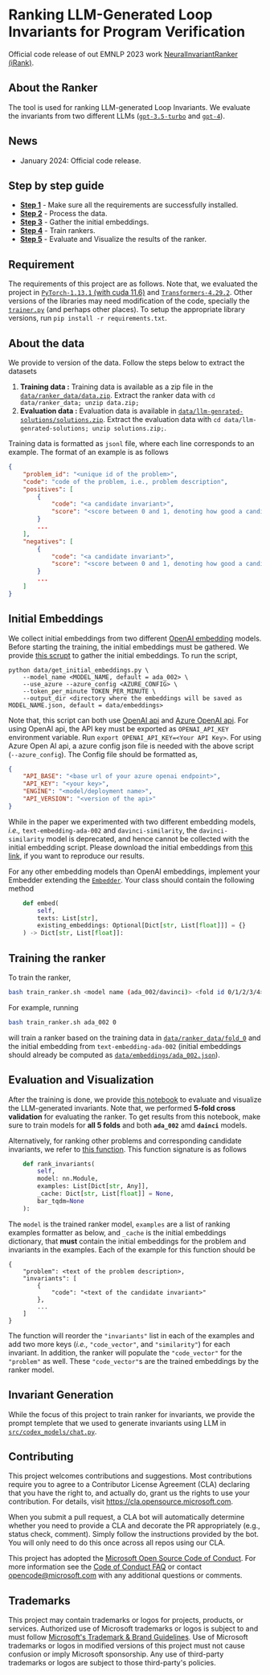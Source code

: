 # Ranking LLM-Generated Loop Invariants for Program Verification

Official code release of out EMNLP 2023 work [NeuralInvariantRanker (iRank)](https://aclanthology.org/2023.findings-emnlp.614.pdf).


## About the Ranker
The tool is used for ranking LLM-generated Loop Invariants. We evaluate the invariants from two different LLMs ([`gpt-3.5-turbo`](data/llm-genrated-solutions/gpt-3.5/) and [`gpt-4`](data/llm-genrated-solutions/gpt-4/)). 




## News
- January 2024: Official code release. 

## Step by step guide
- [**Step 1**](#requirement) - Make sure all the requirements are successfully installed.  
- [**Step 2**](#about-the-data) - Process the data. 
- [**Step 3**](#initial-embeddings) - Gather the initial embeddings.
- [**Step 4**](#training-the-ranker) - Train rankers. 
- [**Step 5**](#evaluation-and-visualization) - Evaluate and Visualize the results of the ranker.


## Requirement
The requirements of this project are as follows. Note that, we evaluated the project in [`PyTorch-1.13.1` (with cuda 11.6)](https://pytorch.org/get-started/previous-versions/#v1131) and [`Transformers-4.29.2`](https://github.com/huggingface/transformers/releases/tag/v4.29.2). Other versions of the libraries may need modification of the code, specially the [`trainer.py`](src/ranker/trainer.py) (and perhaps other places). To setup the appropriate library versions, run `pip install -r requirements.txt`. 

## About the data
We provide to version of the data. Follow the steps below to extract the datasets

1. **Training data :** Training data is available as a zip file in the [`data/ranker_data/data.zip`](data/ranker_data/data.zip). Extract the ranker data with `cd data/ranker_data; unzip data.zip;`
2. **Evaluation data :** Evaluation data is available in [`data/llm-genrated-solutions/solutions.zip`](data/llm-genrated-solutions/solutions.zip). Extract the evaluation data with `cd data/llm-genrated-solutions; unzip solutions.zip;`. 

Training data is formatted as `jsonl` file, where each line corresponds to an example. The format of an example is as follows
```json
{
    "problem_id": "<unique id of the problem>",
    "code": "code of the problem, i.e., problem description",
    "positives": [
        {
            "code": "<a candidate invariant>",
            "score": "<score between 0 and 1, denoting how good a candidate invariant is, higher is better.>"
        }
        ...
    ],
    "negatives": [
        {
            "code": "<a candidate invariant>",
            "score": "<score between 0 and 1, denoting how good a candidate invariant is, higher is better.>"
        }
        ...
    ]
}
```
<!-- For example
```json
{
    "problem_id": "ALIA-others__inc-array", 
    "code": "(set-logic ALIA)\n\n(synth-inv inv_fun ((x (Array Int Int))))\n\n(define-fun pre_fun ((x (Array Int Int))) Bool\n    (= 1 (select x 0)))\n(define-fun trans_fun ((x (Array Int Int)) (x! (Array Int Int))) Bool\n    (and (< (select x 0) 100) (= x! (store x 0 (+ (select x 0) 2)))))\n(define-fun post_fun ((x (Array Int Int))) Bool\n    (or (not (>= (select x 0) 100)) (= (select x 0) 101)))\n\n(inv-constraint inv_fun pre_fun trans_fun post_fun)\n\n(check-synth)\n\n",
    "positives": [
        {
            "code": "(define-fun inv_fun ((x (Array Int Int))) Bool (and (>= (select x 0) 1) (<= (select x 0) 101) (= (mod (select x 0) 2) 1)))", 
            "score": 1.0
        }
        ...
    ],
    "negatives": [
        {
            "code": "(define-fun inv_fun ((x (Array Int Int))) Bool (and (<= 1 (select x 0)) (<= (+ (select x 0) 2) 100) (= (mod (select x 0) 2) 1)))", 
            "score": 0.75
        }
        ...
    ]
}
```
Note that, for all positives examples in our training data, score is 1.00, and for the negatives the score denotes how many  -->

## Initial Embeddings
We collect initial embeddings from two different [OpenAI embedding](https://platform.openai.com/docs/guides/embeddings) models. Before starting the training, the initial embeddings must be gathered. We provide [this scrupt](data/get_initial_embeddings.py) to gather the initial embeddings. To run the script, 
```
python data/get_initial_embeddings.py \
    --model_name <MODEL_NAME, default = ada_002> \
    --use_azure --azure_config <AZURE_CONFIG> \ 
    --token_per_minute TOKEN_PER_MINUTE \
    --output_dir <directory where the embeddings will be saved as MODEL_NAME.json, default = data/embeddings>
```
Note that, this script can both use [OpenAI api](https://github.com/openai/openai-python/releases/tag/v1.4.0) and [Azure OpenAI api](https://learn.microsoft.com/en-us/azure/ai-services/openai/overview). For using OpenAI api, the API key must be exported as `OPENAI_API_KEY` environment variable. Run `export OPENAI_API_KEY=<Your API Key>`. For using Azure Open AI api, a azure config json file is needed with the above script (`--azure_config`). The Config file should be formatted as, 
```json
{
    "API_BASE": "<base url of your azure openai endpoint>",
    "API_KEY": "<your key>",
    "ENGINE": "<model/deployment name>",
    "API_VERSION": "<version of the api>"
}
```
While in the paper we experimented with two different embedding models, _i.e.,_ `text-embedding-ada-002` and `davinci-similarity`, the `davinci-similarity` model is deprecated, and hence cannot be collected with the initial embedding script. Please download the initial embeddings from [this link](), if you want to reproduce our results. 

For any other embedding models than OpenAI embeddings, implement your Embedder extending the [`Embedder`](data/get_initial_embeddings.py#L30). Your class should contain the following method 
```py
    def embed(
        self, 
        texts: List[str], 
        existing_embeddings: Optional[Dict[str, List[float]]] = {}
    ) -> Dict[str, List[float]]:
```

## Training the ranker
To train the ranker, 
```sh
bash train_ranker.sh <model name (ada_002/davinci)> <fold id 0/1/2/3/4>
```
For example, running
```sh
bash train_ranker.sh ada_002 0
```
will train a ranker based on the training data in [`data/ranker_data/fold_0`](data/ranker_data/fold_0) and the initial embedding from `text-embedding-ada-002` (initial embeddings should already be computed as [`data/embeddings/ada_002.json`](data/embeddings/ada_002.json)).

## Evaluation and Visualization
After the training is done, we provide [this notebook](data/gather_metrics.ipynb) to evaluate and visualize the LLM-generated invariants. Note that, we performed **5-fold cross validation** for evaluating the ranker. To get results from this notebook, make sure to train models for **all 5 folds** and both **`ada_002`** amd **`dainci`** models. 

Alternatively, for ranking other problems and corresponding candidate invariants, we refer to [this function](src/ranker/ranker.py#L76). This function signature is as follows
```py
    def rank_invariants(
        self, 
        model: nn.Module,
        examples: List[Dict[str, Any]],
        _cache: Dict[str, List[float]] = None,
        bar_tqdm=None
    ):
```
The `model` is the trained ranker model, `examples` are a list of ranking examples formatter as below, and `_cache` is the initial embeddings dictionary, that **must** contain the initial embeddings for the problem and invariants in the examples. Each of the example for this function should be
```
{
    "problem": <text of the problem description>,
    "invariants": [
        {
            "code": "<text of the candidate invariant>"
        },
        ...
    ]
}
```
The function will reorder the `"invariants"` list in each of the examples and add two more keys (_i.e.,_ `"code_vector"`, and `"similarity"`) for each invariant. In addition, the ranker will populate the `"code_vector"` for the `"problem"` as well. These `"code_vector"`s are the trained embeddings by the ranker model. 

## Invariant Generation
While the focus of this project to train ranker for invariants, we provide the prompt templete that we used to generate invariants using LLM in [`src/codex_models/chat.py`](src/codex_models/chat.py#L98). 

## Contributing

This project welcomes contributions and suggestions.  Most contributions require you to agree to a
Contributor License Agreement (CLA) declaring that you have the right to, and actually do, grant us
the rights to use your contribution. For details, visit https://cla.opensource.microsoft.com.

When you submit a pull request, a CLA bot will automatically determine whether you need to provide
a CLA and decorate the PR appropriately (e.g., status check, comment). Simply follow the instructions
provided by the bot. You will only need to do this once across all repos using our CLA.

This project has adopted the [Microsoft Open Source Code of Conduct](https://opensource.microsoft.com/codeofconduct/).
For more information see the [Code of Conduct FAQ](https://opensource.microsoft.com/codeofconduct/faq/) or
contact [opencode@microsoft.com](mailto:opencode@microsoft.com) with any additional questions or comments.

## Trademarks

This project may contain trademarks or logos for projects, products, or services. Authorized use of Microsoft 
trademarks or logos is subject to and must follow 
[Microsoft's Trademark & Brand Guidelines](https://www.microsoft.com/en-us/legal/intellectualproperty/trademarks/usage/general).
Use of Microsoft trademarks or logos in modified versions of this project must not cause confusion or imply Microsoft sponsorship.
Any use of third-party trademarks or logos are subject to those third-party's policies.
